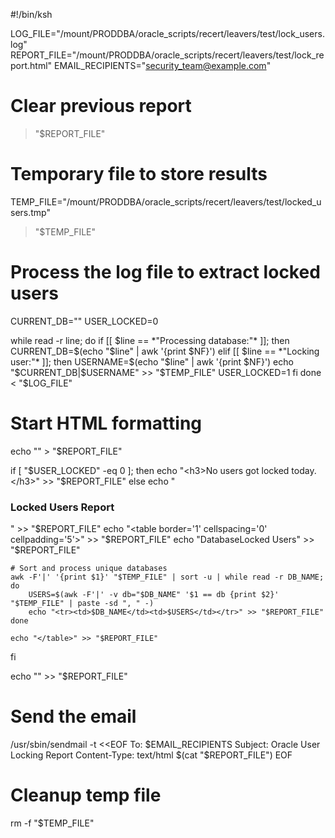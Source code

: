 #!/bin/ksh

LOG_FILE="/mount/PRODDBA/oracle_scripts/recert/leavers/test/lock_users.log"
REPORT_FILE="/mount/PRODDBA/oracle_scripts/recert/leavers/test/lock_report.html"
EMAIL_RECIPIENTS="security_team@example.com"

# Clear previous report
> "$REPORT_FILE"

# Temporary file to store results
TEMP_FILE="/mount/PRODDBA/oracle_scripts/recert/leavers/test/locked_users.tmp"
> "$TEMP_FILE"

# Process the log file to extract locked users
CURRENT_DB=""
USER_LOCKED=0

while read -r line; do
    if [[ $line == *"Processing database:"* ]]; then
        CURRENT_DB=$(echo "$line" | awk '{print $NF}')
    elif [[ $line == *"Locking user:"* ]]; then
        USERNAME=$(echo "$line" | awk '{print $NF}')
        echo "$CURRENT_DB|$USERNAME" >> "$TEMP_FILE"
        USER_LOCKED=1
    fi
done < "$LOG_FILE"

# Start HTML formatting
echo "<html><body>" > "$REPORT_FILE"

if [ "$USER_LOCKED" -eq 0 ]; then
    echo "<h3>No users got locked today.</h3>" >> "$REPORT_FILE"
else
    echo "<h3>Locked Users Report</h3>" >> "$REPORT_FILE"
    echo "<table border='1' cellspacing='0' cellpadding='5'>" >> "$REPORT_FILE"
    echo "<tr><th>Database</th><th>Locked Users</th></tr>" >> "$REPORT_FILE"

    # Sort and process unique databases
    awk -F'|' '{print $1}' "$TEMP_FILE" | sort -u | while read -r DB_NAME; do
        USERS=$(awk -F'|' -v db="$DB_NAME" '$1 == db {print $2}' "$TEMP_FILE" | paste -sd ", " -)
        echo "<tr><td>$DB_NAME</td><td>$USERS</td></tr>" >> "$REPORT_FILE"
    done

    echo "</table>" >> "$REPORT_FILE"
fi

echo "</body></html>" >> "$REPORT_FILE"

# Send the email
/usr/sbin/sendmail -t <<EOF
To: $EMAIL_RECIPIENTS
Subject: Oracle User Locking Report
Content-Type: text/html
$(cat "$REPORT_FILE")
EOF

# Cleanup temp file
rm -f "$TEMP_FILE"
